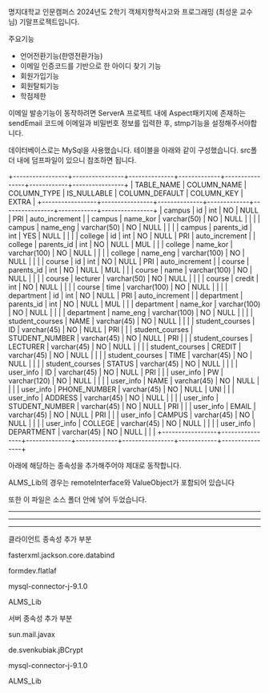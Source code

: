 명지대학교 인문캠퍼스 2024년도 2학기 객체지향적사고와 프로그래밍 (최성운 교수님) 기말프로젝트입니다.

주요기능
- 언어전환기능(한영전환가능)
- 이메일 인증코드를 기반으로 한 아이디 찾기 기능
- 회원가입기능
- 회원탈퇴기능
- 학점제한

이메일 발송기능이 동작하려면 ServerA 프로젝트 내에 Aspect패키지에 존재하는 sendEmail 코드에 이메일과 비밀번호 정보를 입력한 후, stmp기능을 설정해주서야합니다.

데이터베이스로는 MySql을 사용했습니다.
테이블을 아래와 같이 구성했습니다.
src폴더 내에 덤프파일이 있으니 참조하면 됩니다.


+-----------------+----------------+--------------+-------------+----------------+------------+----------------+
| TABLE_NAME      | COLUMN_NAME    | COLUMN_TYPE  | IS_NULLABLE | COLUMN_DEFAULT | COLUMN_KEY | EXTRA          |
+-----------------+----------------+--------------+-------------+----------------+------------+----------------+
| campus          | id             | int          | NO          | NULL           | PRI        | auto_increment |
| campus          | name_kor       | varchar(50)  | NO          | NULL           |            |                |
| campus          | name_eng       | varchar(50)  | NO          | NULL           |            |                |
| campus          | parents_id     | int          | YES         | NULL           |            |                |
| college         | id             | int          | NO          | NULL           | PRI        | auto_increment |
| college         | parents_id     | int          | NO          | NULL           | MUL        |                |
| college         | name_kor       | varchar(100) | NO          | NULL           |            |                |
| college         | name_eng       | varchar(100) | NO          | NULL           |            |                |
| course          | id             | int          | NO          | NULL           | PRI        | auto_increment |
| course          | parents_id     | int          | NO          | NULL           | MUL        |                |
| course          | name           | varchar(100) | NO          | NULL           |            |                |
| course          | lecturer       | varchar(50)  | NO          | NULL           |            |                |
| course          | credit         | int          | NO          | NULL           |            |                |
| course          | time           | varchar(100) | NO          | NULL           |            |                |
| department      | id             | int          | NO          | NULL           | PRI        | auto_increment |
| department      | parents_id     | int          | NO          | NULL           | MUL        |                |
| department      | name_kor       | varchar(100) | NO          | NULL           |            |                |
| department      | name_eng       | varchar(100) | NO          | NULL           |            |                |
| student_courses | NAME           | varchar(45)  | NO          | NULL           |            |                |
| student_courses | ID             | varchar(45)  | NO          | NULL           | PRI        |                |
| student_courses | STUDENT_NUMBER | varchar(45)  | NO          | NULL           | PRI        |                |
| student_courses | LECTURER       | varchar(45)  | NO          | NULL           |            |                |
| student_courses | CREDIT         | varchar(45)  | NO          | NULL           |            |                |
| student_courses | TIME           | varchar(45)  | NO          | NULL           |            |                |
| student_courses | STATUS         | varchar(45)  | NO          | NULL           |            |                |
| user_info       | ID             | varchar(45)  | NO          | NULL           | PRI        |                |
| user_info       | PW             | varchar(120) | NO          | NULL           |            |                |
| user_info       | NAME           | varchar(45)  | NO          | NULL           |            |                |
| user_info       | PHONE_NUMBER   | varchar(45)  | NO          | NULL           | UNI        |                |
| user_info       | ADDRESS        | varchar(45)  | NO          | NULL           |            |                |
| user_info       | STUDENT_NUMBER | varchar(45)  | NO          | NULL           | PRI        |                |
| user_info       | EMAIL          | varchar(45)  | NO          | NULL           | PRI        |                |
| user_info       | CAMPUS         | varchar(45)  | NO          | NULL           |            |                |
| user_info       | COLLEGE        | varchar(45)  | NO          | NULL           |            |                |
| user_info       | DEPARTMENT     | varchar(45)  | NO          | NULL           |            |                |
+-----------------+----------------+--------------+-------------+----------------+------------+----------------+




아래에 해당하는 종속성을 추가해주어야 제대로 동작합니다.

ALMS_Lib의 경우는 remoteInterface와 ValueObject가 포함되어 있습니다

또한 이 파일은 소스 폴더 안에 넣어 두었습니다.

 

---------------------------------

---------------------------------

---------------------------------

클라이언트 종속성 추가 부분

 

fasterxml.jackson.core.databind

formdev.flatlaf

mysql-connector-j-9.1.0

ALMS_Lib

 

서버 종속성 추가 부분

sun.mail.javax

de.svenkubiak.jBCrypt

mysql-connector-j-9.1.0

ALMS_Lib
